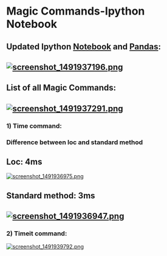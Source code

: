 # Magic Commands-Ipython Notebook
## Updated Ipython [Notebook](http://jupyter-notebook.readthedocs.io/en/latest/changelog.html) and [Pandas](http://pandas.pydata.org/pandas-docs/stable/whatsnew.html):
[![screenshot_1491937196.png](https://s19.postimg.org/rgx0e9ohf/screenshot_1491937196.png)](https://postimg.org/image/6ws6fs8q7/)
----
## List of all Magic Commands:
[![screenshot_1491937291.png](https://s19.postimg.org/lu0ngslyr/screenshot_1491937291.png)](https://postimg.org/image/gvd529i5r/)
----
### 1) Time command:
### Difference between loc and standard method

## Loc: 4ms
[![screenshot_1491936975.png](https://s19.postimg.org/fqj2wvvoz/screenshot_1491936975.png)](https://postimg.org/image/65zga06cv/)

## Standard method: 3ms
[![screenshot_1491936947.png](https://s19.postimg.org/u8ga4vn03/screenshot_1491936947.png)](https://postimg.org/image/red4rfktr/)
-----
### 2) Timeit command:
[![screenshot_1491939792.png](https://s19.postimg.org/wuvslte7n/screenshot_1491939792.png)](https://postimg.org/image/458wp6a7j/)

